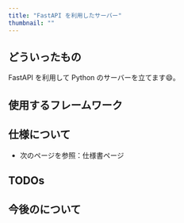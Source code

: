 ```yaml
---
title: "FastAPI を利用したサーバー"
thumbnail: ""
---
```


## どういったもの

FastAPI を利用して Python のサーバーを立てます:smile:。

## 使用するフレームワーク

## 仕様について

- 次のページを参照：<nuxt-link to="specification/fast-py">仕様書ページ</nuxt-link>

## TODOs

## 今後のについて
